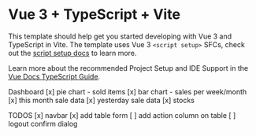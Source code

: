 # Vue 3 + TypeScript + Vite

This template should help get you started developing with Vue 3 and TypeScript in Vite. The template uses Vue 3 `<script setup>` SFCs, check out the [script setup docs](https://v3.vuejs.org/api/sfc-script-setup.html#sfc-script-setup) to learn more.

Learn more about the recommended Project Setup and IDE Support in the [Vue Docs TypeScript Guide](https://vuejs.org/guide/typescript/overview.html#project-setup).

Dashboard
[x] pie chart - sold items
[x] bar chart - sales per week/month
[x] this month sale data
[x] yesterday sale data
[x] stocks

TODOS
[x] navbar
[x] add table form
[ ] add action column on table
[ ] logout confirm dialog
